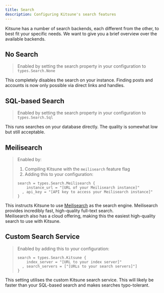 ```yaml
---
title: Search
description: Configuring Kitsune's search features
---
```


Kitsune has a number of search backends, each different from the other, to best fit your specific needs. 
We want to give you a brief overview over the available backends.

## No Search

> Enabled by setting the search property in your configuration to `types.Search.None`

This completely disables the search on your instance. Finding posts and accounts is now only possible via direct links and handles.

## SQL-based Search

> Enabled by setting the search property in your configuration to `types.Search.Sql`

This runs searches on your database directly. The quality is somewhat low but still acceptable.

## Meilisearch

> Enabled by:
>
> 1. Compiling Kitsune with the `meilisearch` feature flag
> 2. Adding this to your configuration:
>
> ```dhall
> search = types.Search.Meilisearch {
>     instance_url = "[URL of your Meilisearch instance]"
>   , api_key = "[API key to access your Meilisearch instance]"
> }
> ```

This instructs Kitsune to use [Meilisearch](https://www.meilisearch.com/) as the search engine. Meilisearch provides incredibly fast, high-quality full-text search.  
Meilisearch also has a cloud offering, making this the easiest high-quality search to use with Kitsune.

## Custom Search Service

> Enabled by adding this to your configuration:
> 
> ```dhall
> search = types.Search.Kitsune {
>     index_server = "[URL to your index server]"
>   , search_servers = ["[URLs to your search servers]"] 
> }
> ```

This setting utilises the custom Kitsune search service. This will likely be faster than your SQL-based search and makes searches typo-tolerant.
